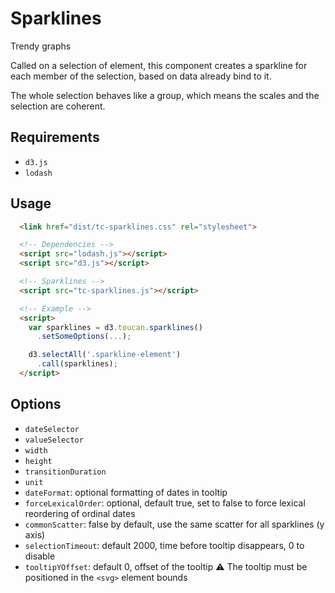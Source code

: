 # Sparklines
Trendy graphs

Called on a selection of element, this component creates a sparkline for each
member of the selection, based on data already bind to it.

The whole selection behaves like a group, which means the scales and the
selection are coherent.


## Requirements
- `d3.js`
- `lodash`

## Usage
```html
  <link href="dist/tc-sparklines.css" rel="stylesheet">

  <!-- Dependencies -->
  <script src="lodash.js"></script>
  <script src="d3.js"></script>

  <!-- Sparklines -->
  <script src="tc-sparklines.js"></script>

  <!-- Example -->
  <script>
    var sparklines = d3.toucan.sparklines()
      .setSomeOptions(...);

    d3.selectAll('.sparkline-element')
      .call(sparklines);
  </script>
```

## Options
- `dateSelector`
- `valueSelector`
- `width`
- `height`
- `transitionDuration`
- `unit`
- `dateFormat`: optional formatting of dates in tooltip
- `forceLexicalOrder`: optional, default true, set to false to force lexical
  reordering of ordinal dates
- `commonScatter`: false by default, use the same scatter for all sparklines
  (y axis)
- `selectionTimeout`: default 2000, time before tooltip disappears, 0 to disable
- `tooltipYOffset`: default 0, offset of the tooltip
  :warning: The tooltip must be positioned in the `<svg>` element bounds
